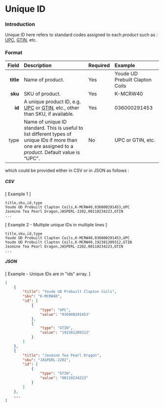 # Unique ID

### Introduction

Unique ID here refers to standard codes assigned to each *product* such as : 
[UPC](https://en.wikipedia.org/wiki/Universal_Product_Code), [GTIN](http://www.gs1.org/gtin), etc.

### Format

| Field | Description | Required | Example |
|-------------:|:-------------|:------------|:------------|
| __title__ | Name of product. | Yes | Youde UD Prebuilt Clapton Coils |
| __sku__ | SKU of product. | Yes | K-MCRW40 |
| __id__ | A unique product ID, e.g. [UPC](https://en.wikipedia.org/wiki/Universal_Product_Code) or [GTIN](http://www.gs1.org/gtin), etc., other than SKU, if available. | Yes | 036000291453 |
| type | Name of unique ID standard. This is useful to list different types of unique IDs if more than one are assigned to a *product*. Default value is “UPC”. | No | UPC or GTIN, etc. |

which could be provided either in CSV or in JSON as follows :


##### CSV

[ Example 1 ]

```
title,sku,id,type
Youde UD Prebuilt Clapton Coils,K-MCRW40,036000291453,UPC
Jasmine Tea Pearl Dragon,JASPERL-2202,00110234223,GTIN
...
```

[ Example 2 - Multiple unique IDs in multiple lines ]

```
title,sku,id,type
Youde UD Prebuilt Clapton Coils,K-MCRW40,036000291453,UPC
Youde UD Prebuilt Clapton Coils,K-MCRW40,192381209312,GTIN
Jasmine Tea Pearl Dragon,JASPERL-2202,00110234223,GTIN
...
```

##### JSON

[ Example - Unique IDs are in "ids" array. ]

```json
[
    {
        "title": "Youde UD Prebuilt Clapton Coils",
        "sku": "K-MCRW40",
        "id": [
            {
                "type": "UPC",
                "value": "036000291453"
            },
            {
                "type": "GTIN",
                "value": "192381209312"
            }
        ]
    },
    {
        "title": "Jasmine Tea Pearl Dragon",
        "sku": "JASPERL-2202",
        "id": [
            {
                "type": "GTIN",
                "value": "00110234223"
            }
        ]
    },
    ...
]
```
